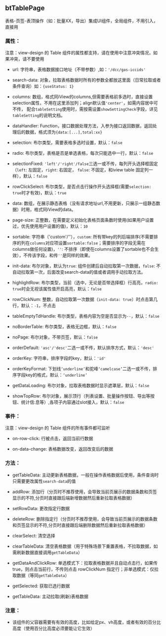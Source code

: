## btTablePage
表格-页签-表顶操作（如：批量XX，导出）集成UI组件，全局组件，不用引入，直接用

### 属性：
注意：view-design 的 Table 组件的属性都支持，请在使用中注意冲突情况，如果冲突，请不要使用

* url: 字符串，表格数据接口地址（不带参数）,如：`'/dcc/gas-iccids'`

* search-data: 对象，拉取表格数据时所有的参数全都放这里面（日常拉取或者条件查询）如：`{useStatus: 1}`

* columns: 数组，格式同iView的columns,但需要表格前多选时，直接设置selection属性，不用在这里添加列；align默认值`'center'`，如需内容居中可不传，
配合`tableSetting`使用时，需按需设置`showSettingCheck`字段，详见`tableSetting`的说明文档。

* dataHandler: Function，接口数据处理方法，入参为接口返回数据，返回处理后的数据，格式须为`{data:[...],total:xx}`

* selection: 布尔类型，需要表格多选时设置，默认：`false`

* radio: 布尔类型，表格是否是单选表格，每次只能选中一行，默认：`false`

* selectionFixed: `'left'/'right'/false`三选一或不传，每列开头选择框固定（`left`: 左固定，`right`: 右固定， `false`: 不固定，和iview table 固定列一样），默认：`false`

* rowClickSelect: 布尔类型，是否点击行操作开头选择框(需要`selection: true`时才有效)，默认：`true`

* data: 数组，在展示静态表格（没有请求地址url,不用更新，只展示一组静态数据）时用，格式同iView的data。

* page-size: 正整数，在需要定义初始化表格页面条数时使用(如果用户设置过，优先使用用户设置的值)，默认：`10`

* sortable: 字符串（'custom'/''），`custom`: 所有带key的列后端排序(不需要排序的列在`columns`对应项设置`sortable:false`；需要排序的字段无需在columns做任何设置)，`''`: 不排序（即使在columns设置了sortable也不会生效），不传该字段，和传`''`是同样的效果。

* init-data: 布尔对象，默认为`true`: 组件创建后自动拉取第一次数据，`false`: 不自动拉取第一次，后面改变search-data的值或者调用手动拉取方法。

* highlightRow: 布尔类型，当前（选中，无论是否带选择框）行高亮，`radio: true`时会无视该属性值开启高亮，默认：`false`

* rowClickNum: 整数，自动拉取第一次数据（`init-data: true`）时点击第几行，默认：`-1`，不点击

* tableEmptyTdHandle: 布尔类型，表格内容为空是否显示为`--`，默认：`false`

* noBorderTable: 布尔类型，表格无边框，默认：`false`

* noPage: 布尔对象，不带页签，默认：`false`

* orderDefault: `'asc'/'desc'`二选一或不传，默认排序方式，默认：`'desc'`

* orderKey: 字符串，排序字段的key，默认：`'id'`

* orderKeyFormat: 下划线`‘underline’`和驼峰`‘camelcase’`二选一或不传，排序字段key的格式，默认：`‘underline’`

* getDataLoading: 布尔对象，拉取表格数据时显示遮罩层，默认：`false`

* showTopRow: 布尔对象，展示顶行（列表设置、批量操作按钮、导出等按钮、统计信:息等）,各项子内容通过slot接入，默认：`false`

### 事件：
注意：view-design 的 Table 组件的所有事件都可监听

* on-row-click: 行被点击，返回当前行数据

* on-data-change: 表格数据改变，返回改变后的数据


### 方法：
* getTableData: 主动更新表格数据，一般在操作表格数据后使用，条件查询时只需要更改属性`search-data`的值

* addRow: 添加行（分页时不推荐使用，会导致当前页展示的数据条数和页签显示的不符,分页时直接跟后端新增数据然后重新拉取表格数据）

* setRowData: 更改指定行数据

* deleteRow: 删除指定行（分页时不推荐使用，会导致当前页展示的数据条数和页签显示的不符,分页时直接跟后端删除数据然后重新拉取表格数据）

* clearSelect: 清空选择

* clearTableData: 清空表格数据（用于特殊场景下重置表格，不拉取数据，如需刷新数据直接调用`getTableData`）

* getDataAndClickRow: 单选模式下：拉取表格数据并且自动点击行，如果传true，则点击当前行，不传则点击 rowClickNum 指定行；非单选模式：仅拉取数据（等同`getTableData`）

* getSelected: 获取已选行数据

* getTableData: 主动拉取(刷新)表格数据
### 注意：
* 该组件的父容器需要有有效的高度，比如给定px、vh高度，或者有效的百分比高度（使用百分比高度必须要能让它生效）
